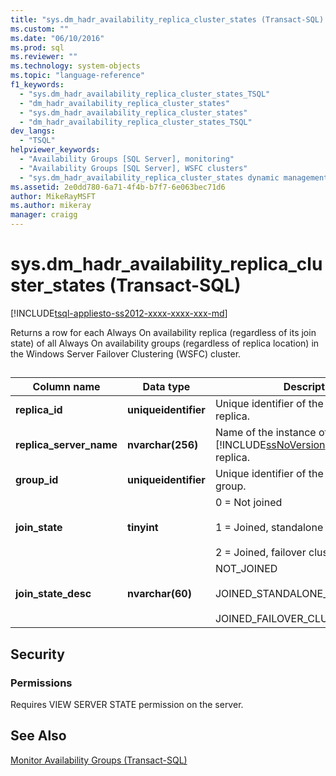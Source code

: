 ```yaml
---
title: "sys.dm_hadr_availability_replica_cluster_states (Transact-SQL) | Microsoft Docs"
ms.custom: ""
ms.date: "06/10/2016"
ms.prod: sql
ms.reviewer: ""
ms.technology: system-objects
ms.topic: "language-reference"
f1_keywords: 
  - "sys.dm_hadr_availability_replica_cluster_states_TSQL"
  - "dm_hadr_availability_replica_cluster_states"
  - "sys.dm_hadr_availability_replica_cluster_states"
  - "dm_hadr_availability_replica_cluster_states_TSQL"
dev_langs: 
  - "TSQL"
helpviewer_keywords: 
  - "Availability Groups [SQL Server], monitoring"
  - "Availability Groups [SQL Server], WSFC clusters"
  - "sys.dm_hadr_availability_replica_cluster_states dynamic management view"
ms.assetid: 2e0dd780-6a71-4f4b-b7f7-6e063bec71d6
author: MikeRayMSFT
ms.author: mikeray
manager: craigg
---
```

# sys.dm_hadr_availability_replica_cluster_states (Transact-SQL)
[!INCLUDE[tsql-appliesto-ss2012-xxxx-xxxx-xxx-md](../../includes/tsql-appliesto-ss2012-xxxx-xxxx-xxx-md.md)]

  Returns a row for each Always On availability replica (regardless of its join state) of all Always On availability groups (regardless of replica location) in the Windows Server Failover Clustering (WSFC) cluster.  
  
##  <a name="connected_state"></a>  
  
|Column name|Data type|Description|  
|-----------------|---------------|-----------------|  
|**replica_id**|**uniqueidentifier**|Unique identifier of the availability replica.|  
|**replica_server_name**|**nvarchar(256)**|Name of the instance of [!INCLUDE[ssNoVersion](../../includes/ssnoversion-md.md)] hosting the replica.|  
|**group_id**|**uniqueidentifier**|Unique identifier of the availability group.|  
|**join_state**|**tinyint**|0 = Not joined<br /><br /> 1 = Joined, standalone instance<br /><br /> 2 = Joined, failover cluster instance|  
|**join_state_desc**|**nvarchar(60)**|NOT_JOINED<br /><br /> JOINED_STANDALONE_INSTANCE<br /><br /> JOINED_FAILOVER_CLUSTER_INSTANCE|  
  
## Security  
  
### Permissions  
 Requires VIEW SERVER STATE permission on the server.  
  
## See Also  
 [Monitor Availability Groups &#40;Transact-SQL&#41;](../../database-engine/availability-groups/windows/monitor-availability-groups-transact-sql.md)  
  
  
